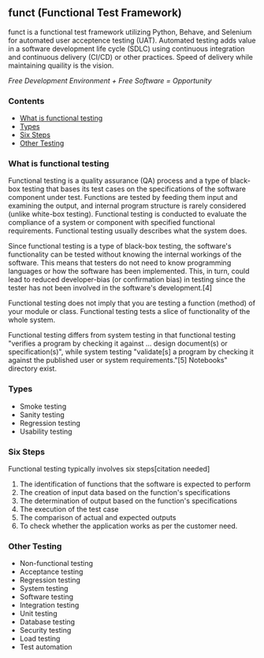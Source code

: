 ## funct (Functional Test Framework)
[//]: # (<img src="https://www.selenium.dev/images/selenium_logo_large.png" height="60" width="60">)

funct is a functional test framework utilizing Python, Behave, and Selenium for
automated user acceptence testing (UAT). Automated testing adds value in a software development life cycle (SDLC) using continuous integration and continuous delivery
(CI/CD) or other practices. Speed of delivery while maintaining quaility is the
vision.

*Free Development Environment + Free Software = Opportunity*

### Contents

  * [What is functional testing][what_is_functional_testing]
  * [Types][types]
  * [Six Steps][six_steps]
  * [Other Testing][other_testing]

### What is functional testing

Functional testing is a quality assurance (QA) process and a type of black-box testing that bases its test cases on the specifications of the software component under test. Functions are tested by feeding them input and examining the output, and internal program structure is rarely considered (unlike white-box testing). Functional testing is conducted to evaluate the compliance of a system or component with specified functional requirements. Functional testing usually describes what the system does.

Since functional testing is a type of black-box testing, the software's functionality can be tested without knowing the internal workings of the software. This means that testers do not need to know programming languages or how the software has been implemented. This, in turn, could lead to reduced developer-bias (or confirmation bias) in testing since the tester has not been involved in the software's development.[4]

Functional testing does not imply that you are testing a function (method) of your module or class. Functional testing tests a slice of functionality of the whole system.

Functional testing differs from system testing in that functional testing "verifies a program by checking it against ... design document(s) or specification(s)", while system testing "validate[s] a program by checking it against the published user or system requirements."[5] Notebooks" directory exist.
 
### Types

  * Smoke testing
  * Sanity testing
  * Regression testing
  * Usability testing

### Six Steps

  Functional testing typically involves six steps[citation needed]
  1. The identification of functions that the software is expected to perform
  2. The creation of input data based on the function's specifications
  3. The determination of output based on the function's specifications
  4. The execution of the test case
  5. The comparison of actual and expected outputs
  6. To check whether the application works as per the customer need.

### Other Testing

  * Non-functional testing
  * Acceptance testing
  * Regression testing
  * System testing
  * Software testing
  * Integration testing
  * Unit testing
  * Database testing
  * Security testing
  * Load testing
  * Test automation

[//]: # (These are reference links used in the body of this note and get stripped out when the markdown processor does its job. There is no need to format nicely because it shouldn't be seen. Thanks SO - http://stackoverflow.com/questions/4823468/store-comments-in-markdown-syntax)

  [what_is_functional_testing]: <https://github.com/csmiga/funct/blob/master/README.md#what_is_functional_testing>
  [types]: <https://github.com/csmiga/funct/blob/master/README.md#types>
  [six_steps]: <https://github.com/csmiga/funct/blob/master/README.md#six_steps>
  [other_testing]: <https://github.com/csmiga/funct/blob/master/README.md#other_testing>
